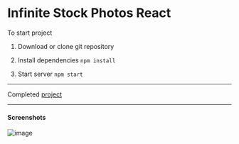 # Infinite Stock Photos React

To start project

1. Download or clone git repository

2. Install dependencies `npm install`

3. Start server `npm start`

---

Completed [project](https://stock-photos-react-by-malina.netlify.app/)

---

#### Screenshots
![image](./screenshot.png)
